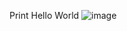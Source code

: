 Print Hello World
![image](https://github.com/user-attachments/assets/b57e712d-fc71-4026-aced-29101ebbfa58)

